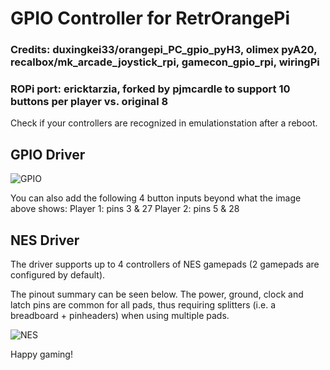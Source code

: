 # GPIO Controller for RetrOrangePi

### Credits: duxingkei33/orangepi_PC_gpio_pyH3, olimex pyA20, recalbox/mk_arcade_joystick_rpi, gamecon_gpio_rpi, wiringPi
### ROPi port: ericktarzia, forked by pjmcardle to support 10 buttons per player vs. original 8

Check if your controllers are recognized in emulationstation after a reboot.

## GPIO Driver

![GPIO](https://raw.githubusercontent.com/recalbox/mk_arcade_joystick_rpi/master/wiki/images/mk_joystick_arcade_GPIOsb%2B.png)

You can also add the following 4 button inputs beyond what the image above shows:
Player 1: pins 3 & 27
Player 2: pins 5 & 28

## NES Driver

The driver supports up to 4 controllers of NES gamepads (2 gamepads are configured by default).

The pinout summary can be seen below. The power, ground, clock and latch pins are common for all pads, thus requiring splitters (i.e. a breadboard + pinheaders) when using multiple pads.

![NES](https://camo.githubusercontent.com/4f55cfef987cc7b05bb66f4eb63a3b6ce79e3c9b/687474703a2f2f7777772e6e696b73756c612e6875742e66692f2537456d686969656e6b612f5270692f696d616765732f67616d65636f6e5f6770696f5f7270692e706e67)

Happy gaming!
